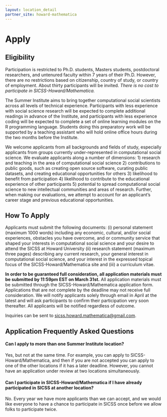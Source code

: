 ```yaml
---
layout: location_detail
partner_site: howard-mathematica
---
```


# Apply

## Eligibility

Participation is restricted to Ph.D. students, Masters students, postdoctoral researchers, and untenured faculty within 7 years of their Ph.D. However, there are no restrictions based on citizenship, country of study, or country of employment. About thirty participants will be invited. <i>There is no cost to participate in SICSS-Howard/Mathematica.</i>

The Summer Institute aims to bring together computational social scientists across all levels of technical experience. Participants with less experience with social science research will be expected to complete additional readings in advance of the Institute, and participants with less experience coding will be expected to complete a set of online learning modules on the R programming language. Students doing this preparatory work will be supported by a teaching assistant who will hold online office hours during the two months before the Institute.

We welcome applicants from all backgrounds and fields of study, especially applicants from groups currently under-represented in computational social science. We evaluate applicants along a number of dimensions: 1) research and teaching in the area of computational social science 2) contributions to public goods, such as creating open source software, curating public datasets, and creating educational opportunities for others 3) likelihood to benefit from participation 4) likelihood to contribute to the educational experience of other participants 5) potential to spread computational social science to new intellectual communities and areas of research. Further, when making our evaluations, we attempt to account for an applicant’s career stage and previous educational opportunities.

## How To Apply

Applicants must submit the following documents: (i) personal statement (maximum 1000 words) including any economic, cultural, and/or social experiences, obstacles you have overcome, and or community service that shaped your interests in computational social science and your desire to attend the SICSS at Howard University (ii) research statement (maximum three pages) describing any current research, your general interest in computational social science, and your interest in the expressed topical focus of the SICSS-Howard/Mathematica site and (iii) a curriculum vitae.

**In order to be guaranteed full consideration, all application materials must be submitted by 11:59pm EST on March 31st.** All application materials must be submitted through the SICSS-Howard/Mathematica application form. Applications that are not complete by the deadline may not receive full consideration. We will notify applicants solely through email in April at the latest and will ask participants to confirm their participation very soon thereafter. All applicants will be notified regardless of outcome.

Inquiries can be sent to sicss.howard.mathematica@gmail.com.

## Application Frequently Asked Questions

#### Can I apply to more than one Summer Institute location?

Yes, but not at the same time. For example, you can apply to SICSS-Howard/Mathematica, and then if you are not accepted you can apply to one of the other locations if it has a later deadline. However, you cannot have an application under review at two locations simultaneously.

#### Can I participate in SICSS-Howard/Mathematica if I have already participated in SICSS at another location?

No. Every year we have more applicants than we can accept, and we would like everyone to have a chance to participate in SICSS once before we allow folks to participate twice.
